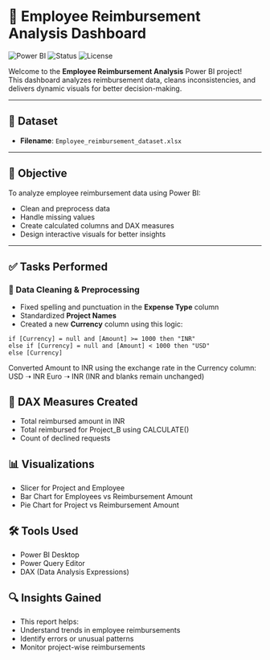 # 💼 Employee Reimbursement Analysis Dashboard

![Power BI](https://img.shields.io/badge/Built%20With-Power%20BI-yellow?style=for-the-badge&logo=power-bi)
![Status](https://img.shields.io/badge/Status-Completed-brightgreen?style=for-the-badge)
![License](https://img.shields.io/badge/License-MIT-blue?style=for-the-badge)

Welcome to the **Employee Reimbursement Analysis** Power BI project!  
This dashboard analyzes reimbursement data, cleans inconsistencies, and delivers dynamic visuals for better decision-making.

---

## 📂 Dataset

- **Filename**: `Employee_reimbursement_dataset.xlsx`

---

## 🎯 Objective

To analyze employee reimbursement data using Power BI:
- Clean and preprocess data
- Handle missing values
- Create calculated columns and DAX measures
- Design interactive visuals for better insights

---

## ✅ Tasks Performed

### 🧹 Data Cleaning & Preprocessing
- Fixed spelling and punctuation in the **Expense Type** column
- Standardized **Project Names**
- Created a new **Currency** column using this logic:

```plaintext
if [Currency] = null and [Amount] >= 1000 then "INR"
else if [Currency] = null and [Amount] < 1000 then "USD"
else [Currency]
```
Converted Amount to INR using the exchange rate in the Currency column:
USD ➝ INR
Euro ➝ INR
(INR and blanks remain unchanged)

## 🧮 DAX Measures Created
- Total reimbursed amount in INR
- Total reimbursed for Project_B using CALCULATE()
- Count of declined requests

## 📊 Visualizations
- Slicer for Project and Employee
- Bar Chart for Employees vs Reimbursement Amount
- Pie Chart for Project vs Reimbursement Amount

## 🛠️ Tools Used
- Power BI Desktop
- Power Query Editor
- DAX (Data Analysis Expressions)

## 🔍 Insights Gained
- This report helps:
- Understand trends in employee reimbursements
- Identify errors or unusual patterns
- Monitor project-wise reimbursements


